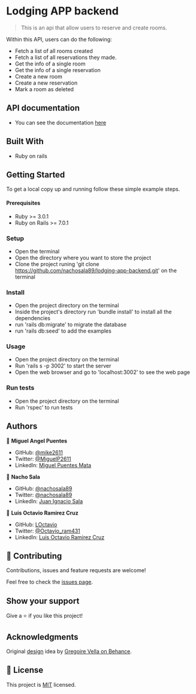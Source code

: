 # Lodging APP backend

> This is an api that allow users to reserve and create rooms.

Within this API, users can do the following:
- Fetch a list of all rooms created
- Fetch a list of all reservations they made.
- Get the info of a single room
- Get the info of a single reservation
- Create a new room
- Create a new reservation
- Mark a room as deleted

## API documentation

- You can see the documentation [here](./swagger/v1/swagger.yaml)

## Built With

- Ruby on rails

## Getting Started

To get a local copy up and running follow these simple example steps.

#### Prerequisites

- Ruby >= 3.0.1 
- Ruby on Rails >= 7.0.1

### Setup

- Open the terminal
- Open the directory where you want to store the project
- Clone the project runing 'git clone https://github.com/nachosala89/lodging-app-backend.git' on the terminal

### Install

- Open the project directory on the terminal
- Inside the project's directory run 'bundle install' to install all the dependencies
- run 'rails db:migrate' to migrate the database
- run 'rails db:seed' to add the examples

### Usage

- Open the project directory on the terminal
- Run 'rails s -p 3002' to start the server
- Open the web browser and go to 'localhost:3002' to see the web page

### Run tests

- Open the project directory on the terminal
- Run 'rspec' to run tests

## Authors

👤 **Miguel Angel Puentes**
- GitHub: [@mike2611](https://github.com/mike2611)
- Twitter: [@MiguelP2611](https://twitter.com/MiguelP2611)
- LinkedIn: [Miguel Puentes Mata](https://linkedin.com/in/miguel-puentes-mata-90a562139/)

👤 **Nacho Sala**

- GitHub: [@nachosala89](https://github.com/nachosala89)
- Twitter: [@nachosala89](https://twitter.com/nachosala89)
- LinkedIn: [Juan Ignacio Sala](https://www.linkedin.com/in/nacho-sala)

👤 **Luis Octavio Ramirez Cruz**

- GitHub: [LOctavio](https://github.com/LOctavio)
- Twitter: [@Octavio_ram431](https://twitter.com/Octavio_ram431)
- LinkedIn: [Luis Octavio Ramirez Cruz](https://www.linkedin.com/in/luis-octavio-ramirez-cruz/)

## 🤝 Contributing

Contributions, issues and feature requests are welcome!

Feel free to check the [issues page](https://github.com/nachosala89/lodging-app-backend/issues).

## Show your support

Give a ⭐️ if you like this project!

## Acknowledgments

Original [design](https://www.behance.net/gallery/26425031/Vespa-Responsive-Redesign) idea by [Gregoire Vella on Behance](https://www.behance.net/muratk).

## 📝 License

This project is [MIT](lic.url) licensed.